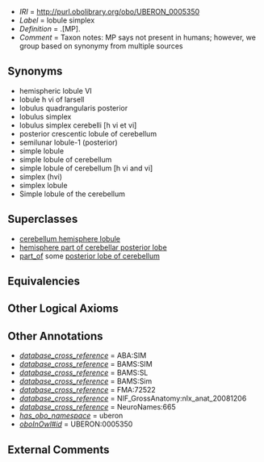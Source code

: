  * *IRI* = http://purl.obolibrary.org/obo/UBERON_0005350
 * *Label* = lobule simplex
 * *Definition* = .[MP].
 * *Comment* = Taxon notes: MP says not present in humans; however, we group based on synonymy from multiple sources

## Synonyms

 * hemispheric lobule VI
 * lobule h vi of larsell
 * lobulus quadrangularis posterior
 * lobulus simplex
 * lobulus simplex cerebelli [h vi et vi]
 * posterior crescentic lobule of cerebellum
 * semilunar lobule-1 (posterior)
 * simple lobule
 * simple lobule of cerebellum
 * simple lobule of cerebellum [h vi and vi]
 * simplex (hvi)
 * simplex lobule
 * Simple lobule of the cerebellum

## Superclasses

 * [cerebellum hemisphere lobule](../../UBERON/03/UBERON_0004003.md)
 * [hemisphere part of cerebellar posterior lobe](../../UBERON/48/UBERON_0014648.md)
 * [part_of](../../BFO/50/BFO_0000050.md) some [posterior lobe of cerebellum](../../UBERON/02/UBERON_0004002.md)

## Equivalencies


## Other Logical Axioms


## Other Annotations

 * *[database_cross_reference](../../ef/oboInOwl#hasDbXref.md)* = ABA:SIM
 * *[database_cross_reference](../../ef/oboInOwl#hasDbXref.md)* = BAMS:SIM
 * *[database_cross_reference](../../ef/oboInOwl#hasDbXref.md)* = BAMS:SL
 * *[database_cross_reference](../../ef/oboInOwl#hasDbXref.md)* = BAMS:Sim
 * *[database_cross_reference](../../ef/oboInOwl#hasDbXref.md)* = FMA:72522
 * *[database_cross_reference](../../ef/oboInOwl#hasDbXref.md)* = NIF_GrossAnatomy:nlx_anat_20081206
 * *[database_cross_reference](../../ef/oboInOwl#hasDbXref.md)* = NeuroNames:665
 * *[has_obo_namespace](../../ce/oboInOwl#hasOBONamespace.md)* = uberon
 * *[oboInOwl#id](../../id/oboInOwl#id.md)* = UBERON:0005350

## External Comments

